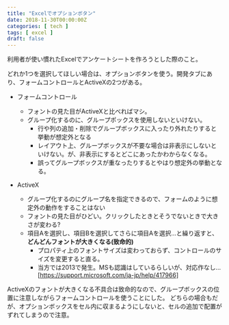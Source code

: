 ```yaml
---
title: "Excelでオプションボタン"
date: 2018-11-30T00:00:00Z
categories: [ tech ]
tags: [ excel ]
draft: false
---
```


利用者が使い慣れたExcelでアンケートシートを作ろうとした際のこと。

どれか1つを選択してほしい場合は、オプションボタンを使う。開発タブにあり、フォームコントロールとActiveXの2つがある。

* フォームコントロール
  - フォントの見た目がActiveXと比べればマシ。
  - グループ化するのに、グループポックスを使用しないといけない。
    - 行や列の追加・削除でグループボックスに入ったり外れたりすると挙動が想定外となる
    - レイアウト上、グループボックスが不要な場合は非表示にしないといけない。が、非表示にするとどこにあったかわからなくなる。
    - 誤ってグループボックスが重なったりするとやはり想定外の挙動となる。

* ActiveX
  - グループ化するのにグループ名を指定できるので、フォームのように想定外の動作をすることはない
  - フォントの見た目がひどい。クリックしたときとそうでないときで大きさが変わる?
  - 項目Aを選択し、項目Bを選択してさらに項目Aを選択...と繰り返すと、**どんどんフォントが大きくなる(致命的)**
    - プロパティ上のフォントサイズは変わっておらず、コントロールのサイズを変更すると直る。
    - 当方では2013で発生。MSも認識はしているらしいが、対応作なし...
[https://support.microsoft.com/ja-jp/help/417966]

ActiveXのフォントが大きくなる不具合は致命的なので、グループボックスの位置に注意しながらフォームコントロールを使うことにした。
どちらの場合もだが、オプションボックスをセル内に収まるようにしないと、セルの追加で配置がずれてしまうので注意。
